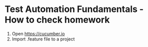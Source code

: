 # Test Automation Fundamentals - How to check homework

1. Open https://cucumber.io
2. Import .feature file to a project
